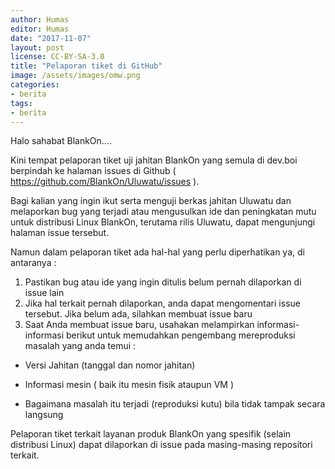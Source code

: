 ```yaml
---
author: Humas
editor: Humas
date: "2017-11-07"
layout: post
license: CC-BY-SA-3.0
title: "Pelaporan tiket di GitHub"
image: /assets/images/omw.png
categories:
- berita
tags:
- berita
---
```




Halo sahabat BlankOn....



Kini tempat pelaporan tiket uji jahitan BlankOn yang semula di dev.boi
berpindah ke halaman issues di Github (
https://github.com/BlankOn/Uluwatu/issues ).

Bagi kalian yang ingin ikut serta menguji berkas jahitan Uluwatu dan
melaporkan bug yang terjadi atau mengusulkan ide dan peningkatan mutu untuk
distribusi Linux BlankOn, terutama rilis Uluwatu, dapat mengunjungi halaman
issue tersebut.



Namun dalam pelaporan tiket ada hal-hal yang perlu diperhatikan ya, di
antaranya :



  1. Pastikan bug atau ide yang ingin ditulis belum pernah dilaporkan di issue lain
  2. Jika hal terkait pernah dilaporkan, anda dapat mengomentari issue tersebut. Jika belum ada, silahkan membuat issue baru
  3. Saat Anda membuat issue baru, usahakan melampirkan informasi-informasi berikut untuk memudahkan pengembang mereproduksi masalah yang anda temui :

  * Versi Jahitan (tanggal dan nomor jahitan)

  * Informasi mesin ( baik itu mesin fisik ataupun VM )

  * Bagaimana masalah itu terjadi (reproduksi kutu) bila tidak tampak secara langsung





Pelaporan tiket terkait layanan produk BlankOn yang spesifik (selain
distribusi Linux) dapat dilaporkan di issue pada masing-masing repositori
terkait.




    